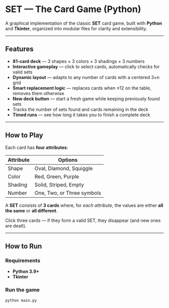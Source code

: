 # SET — The Card Game (Python)

A graphical implementation of the classic **SET** card game, built with **Python** and **Tkinter**, organized into modular files for clarity and extensibility.

---

## Features

- **81-card deck** — 3 shapes × 3 colors × 3 shadings × 3 numbers
- **Interactive gameplay** — click to select cards, automatically checks for valid sets
- **Dynamic layout** — adapts to any number of cards with a centered 3×n grid
- **Smart replacement logic** — replaces cards when ≤12 on the table, removes them otherwise
- **New deck button** — start a fresh game while keeping previously found sets
- Tracks the number of sets found and cards remaining in the deck
- **Timed runs** — see how long it takes you to finish a complete deck

---

## How to Play

Each card has **four attributes**:

| Attribute | Options |
|------------|----------|
| Shape | Oval, Diamond, Squiggle |
| Color | Red, Green, Purple |
| Shading | Solid, Striped, Empty |
| Number | One, Two, or Three symbols |

A **SET** consists of **3 cards** where, for *each attribute*, the values are either **all the same** or **all different**.

Click three cards — if they form a valid SET, they disappear (and new ones are dealt).

---

## How to Run

### Requirements
- **Python 3.9+**
- **Tkinter**

### Run the game

```bash
python main.py
